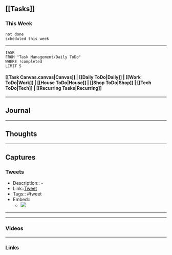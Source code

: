 ## [[Tasks]]

### This Week

```tasks
not done
scheduled this week
```

---
```dataview
TASK
FROM "Task Management/Daily ToDo"
WHERE !completed
LIMIT 5
```


#### [[Task Canvas.canvas|Canvas]] | [[Daily ToDo|Daily]] | [[Work ToDo|Work]] |  [[House ToDo|House]] |  [[Shop ToDo|Shop]] | [[Tech ToDo|Tech]] | [[Recurring Tasks|Recurring]] 
---
## Journal

---
## Thoughts

---
## Captures

### Tweets
- Description:: - 
- Link::[Tweet](https://twitter.com/DeeperThrill/status/1681816206871781377?t=h_2lLgWmLJvcanvWYKOxzg&s=19)
- Tags:: #tweet
- Embed:: 
	- ![](https://twitter.com/DeeperThrill/status/1681816206871781377?t=h_2lLgWmLJvcanvWYKOxzg&s=19)

 --- 

---
### Videos

---
### Links



